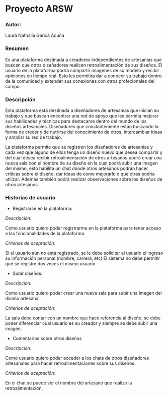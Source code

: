 # Proyecto ARSW

### Autor:

Laura Nathalia García Acuña

### Resumen

Es una plataforma destinada a creadores independientes de artesanias que buscan que otros diseñadores realicen retroalimentación de sus diseños. El usuario de la plataforma podrá compartir imagenes de su modelo y recibir opiniones en tiempo real. Esto les permitira dar a conocer su trabajo dentro de la comunidad y extender sus conexiones con otros profecionales del campo.


### Descripción

Esta plataforma está destinada a diseñadores de artesanías que inician su trabajo y que buscan encontrar una red de apoyo que les permita mejorar sus habilidades y técnicas para destacarse dentro del mundo de los diseños artesanales. Diseñadores que constantemente están buscando la forma de crecer y de nutrirse del conocimiento de otros, intercambiar ideas y ampliar su red de trabajo.

La plataforma permite que se registren los diseñadores de artesanías y cada vez que alguno de ellos tenga un diseño nuevo que desea compartir y del cual desea recibir retroalimentación de otros artesanos podrá crear una nueva sala con el nombre de su diseño en la cual podrá subir una imagen del mismo, esto habilita un chat donde otros artesanos podrán hacer críticas sobre el diseño, dar ideas de como mejorarlo o que otras podría utilizar. Además también podrá realizar observaciones sobre los diseños de otros artesanos.

### Historias de usuario

- Registrarse en la plataforma:

*Descripción:*

Como usuario quiero poder registrarme en la plataforma para  tener acceso a las funcionalidades de la plataforma.

*Criterios de aceptación:*

Si el usuario aún no está registrado, se le debe solicitar al usuario el ingreso su información personal (nombre, carrera, etc)
El sistema no debe permitir que se registre dos veces el mismo usuario.

- Subir diseños:

*Descripción:*

Como usuario quiero poder crear una nueva sala para subir una imagen del diseño artesanal.

*Criterios de aceptación:*

La sala debe contar con un nombre que hace referencia al diseño, se debe poder diferenciar cual usuario es su creador y siempre se debe subir una imagen.

- Comentarios sobre otros diseños

*Descripción:*

Como usuario quiero poder acceder a los chats de otros diseñadores artesanales para hacer retroalimentaciones sobre sus diseños.

*Criterios de aceptación:*

En el chat se puede ver el nombre del artesano que realizó la retroalimentación.
